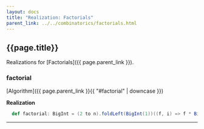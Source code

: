 ```yaml
---
layout: docs
title: "Realization: Factorials"
parent_link: ../../combinatorics/factorials.html
---
```


## {{page.title}}

Realizations for [Factorials]({{ page.parent_link }}).

### factorial

[Algorithm]({{ page.parent_link }}{{ "#factorial" | downcase }})

**Realization**
```scala
  def factorial: BigInt = (2 to n).foldLeft(BigInt(1))((f, i) => f * BigInt(i))
```

---
